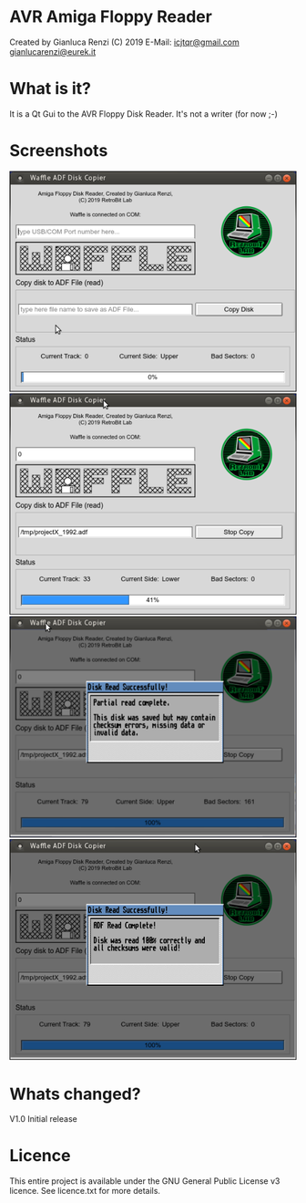 # AVR Amiga Floppy Reader
Created by Gianluca Renzi (C) 2019
E-Mail:
<icjtqr@gmail.com>
<gianlucarenzi@eurek.it>

# What is it?
It is a Qt Gui to the AVR Floppy Disk Reader. It's not a writer (for now ;-)

# Screenshots
[![Waffle Qt Start](AVRFloppyReaderQt/images/waffle-qt-start.png "Waffle Qt Start")](#features)
[![Waffle Qt While Copying](ArduinoFloppyReader/AVRFloppyReaderQt/images/waffle-qt-while-copying.png "Waffle Qt While Copying")](#features)
[![Waffle Qt Some Errors](ArduinoFloppyReader/AVRFloppyReaderQt/images/waffle-qt-some-errors.png "Waffle Qt Some Errors")](#features)
[![Waffle Qt Perfect Reading](ArduinoFloppyReader/AVRFloppyReaderQt/images/waffle-qt-perfect-reading.png "Waffle Qt Perfect Reading")](#features)

# Whats changed?
V1.0 Initial release

# Licence
This entire project is available under the GNU General Public License v3 licence.
See licence.txt for more details.
